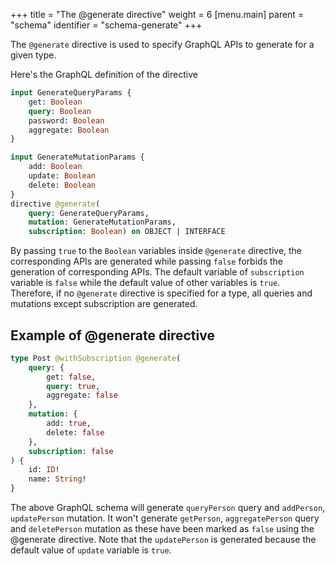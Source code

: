 +++
title = "The @generate directive"
weight = 6
[menu.main]
    parent = "schema"
    identifier = "schema-generate"
+++

The `@generate` directive is used to specify GraphQL APIs to generate for a given type.

Here's the GraphQL definition of the directive
```graphql
input GenerateQueryParams {
	get: Boolean
	query: Boolean
	password: Boolean
	aggregate: Boolean
}

input GenerateMutationParams {
	add: Boolean
	update: Boolean
	delete: Boolean
}
directive @generate(
	query: GenerateQueryParams,
	mutation: GenerateMutationParams,
	subscription: Boolean) on OBJECT | INTERFACE

```

By passing `true` to the `Boolean` variables inside `@generate` directive, the corresponding APIs are generated while passing `false` forbids the generation of corresponding APIs. The default variable of `subscription` variable is `false` while the default value of
other variables is `true`. Therefore, if no `@generate` directive is specified for a type, all queries and mutations except subscription are generated.

## Example of @generate directive

```graphql
type Post @withSubscription @generate(
    query: {
        get: false,
        query: true,
        aggregate: false
    },
    mutation: {
        add: true,
        delete: false
    },
    subscription: false
) {
    id: ID!
    name: String!
}
```

The above GraphQL schema will generate `queryPerson` query and `addPerson`, `updatePerson` mutation. It won't generate `getPerson`, `aggregatePerson` query and `deletePerson` mutation as these have been marked as `false` using the @generate directive.
Note that the `updatePerson` is generated because the default value of `update` variable is `true`.
